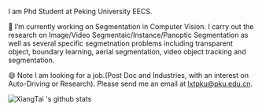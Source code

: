 <!--### Hi there 👋





**lxtGH/lxtGH** is a ✨ _special_ ✨ repository because its `README.md` (this file) appears on your GitHub profile.

Here are some ideas to get you started:

- 🔭 I’m currently working on ...
- 🌱 I’m currently learning ...
- 👯 I’m looking to collaborate on ...
- 🤔 I’m looking for help with ...
- 💬 Ask me about ...
- 📫 How to reach me: ...
- 😄 Pronouns: ...
- ⚡ Fun fact: ...
-->

I am Phd Student at Peking University EECS. 

🔭 I’m currently working on Segmentation in Computer Vision. I carry out the research on Image/Video Segmentaic/Instance/Panoptic Segmentation as well as several specific segmetnation problems including transparent object, boundary learning, aerial segmentation, video object tracking and segmentation. 

😄 Note I am looking for a job.(Post Doc and Industries, with an interest on Auto-Driving or Research). Please send me an email at lxtpku@pku.edu.cn.

![XiangTai 's github stats](https://github-readme-stats.vercel.app/api?username=lxtGH&show_icons=true)
